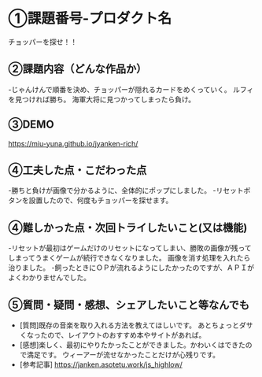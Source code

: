 # ①課題番号-プロダクト名
チョッパーを探せ！！

## ②課題内容（どんな作品か）
-じゃんけんで順番を決め、チョッパーが隠れるカードをめくっていく。
ルフィを見つければ勝ち。
海軍大将に見つかってしまったら負け。

## ③DEMO
https://miu-yuna.github.io/jyanken-rich/
## ④工夫した点・こだわった点
-勝ちと負けが画像で分かるように、全体的にポップにしました。
-リセットボタンを設置したので、何度もチョッパーを探せます。

## ④難しかった点・次回トライしたいこと(又は機能)
-リセットが最初はゲームだけのリセットになってしまい、勝敗の画像が残ってしまってうまくゲームが続行できなくなりました。
画像を消す処理を入れたら治りました。
-飼ったときにＯＰが流れるようにしたかったのですが、ＡＰＩがよくわかりませんでした。

## ⑤質問・疑問・感想、シェアしたいこと等なんでも
- [質問]既存の音楽を取り入れる方法を教えてほしいです。
あとちょっとダサくなったので、レイアウトのおすすめ本やサイトがあれば。
- [感想]楽しく、最初にやりたかったことができました。かわいくはできたので満足です。
ウィーアーが流せなかったことだけが心残りです。
- [参考記事]
https://janken.asotetu.work/js_highlow/
